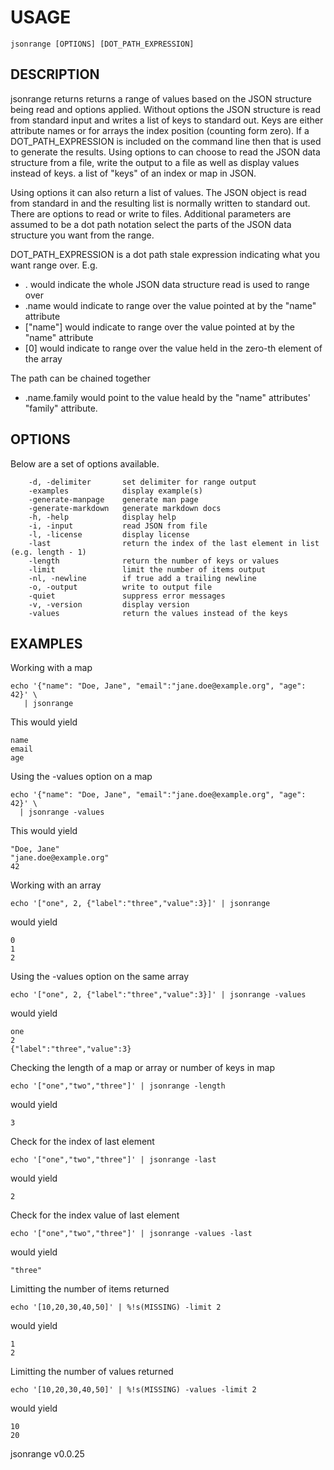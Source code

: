 
# USAGE

	jsonrange [OPTIONS] [DOT_PATH_EXPRESSION]

## DESCRIPTION


jsonrange returns returns a range of values based on the JSON structure being read and
options applied.  Without options the JSON structure is read from standard input
and writes a list of keys to standard out. Keys are either attribute names or for
arrays the index position (counting form zero).  If a DOT_PATH_EXPRESSION is included
on the command line then that is used to generate the results. Using options to 
can choose to read the JSON data structure from a file, write the output to a file
as well as display values instead of keys. a list of "keys" of an index or map in JSON.  

Using options it can also return a list of values.  The JSON object is read from standard in and the
resulting list is normally written to standard out. There are options to read or
write to files.  Additional parameters are assumed to be a dot path notation
select the parts of the JSON data structure you want from the range. 

DOT_PATH_EXPRESSION is a dot path stale expression indicating what you want range over.
E.g.

+ . would indicate the whole JSON data structure read is used to range over
+ .name would indicate to range over the value pointed at by the "name" attribute 
+ ["name"] would indicate to range over the value pointed at by the "name" attribute
+ [0] would indicate to range over the value held in the zero-th element of the array

The path can be chained together

+ .name.family would point to the value heald by the "name" attributes' "family" attribute.


## OPTIONS

Below are a set of options available.

```
    -d, -delimiter       set delimiter for range output
    -examples            display example(s)
    -generate-manpage    generate man page
    -generate-markdown   generate markdown docs
    -h, -help            display help
    -i, -input           read JSON from file
    -l, -license         display license
    -last                return the index of the last element in list (e.g. length - 1)
    -length              return the number of keys or values
    -limit               limit the number of items output
    -nl, -newline        if true add a trailing newline
    -o, -output          write to output file
    -quiet               suppress error messages
    -v, -version         display version
    -values              return the values instead of the keys
```


## EXAMPLES


Working with a map

    echo '{"name": "Doe, Jane", "email":"jane.doe@example.org", "age": 42}' \
       | jsonrange

This would yield

    name
    email
    age

Using the -values option on a map

    echo '{"name": "Doe, Jane", "email":"jane.doe@example.org", "age": 42}' \
      | jsonrange -values

This would yield

    "Doe, Jane"
    "jane.doe@example.org"
    42


Working with an array

    echo '["one", 2, {"label":"three","value":3}]' | jsonrange

would yield

    0
    1
    2

Using the -values option on the same array

    echo '["one", 2, {"label":"three","value":3}]' | jsonrange -values

would yield

    one
    2
    {"label":"three","value":3}

Checking the length of a map or array or number of keys in map

    echo '["one","two","three"]' | jsonrange -length

would yield

    3

Check for the index of last element

    echo '["one","two","three"]' | jsonrange -last

would yield

    2

Check for the index value of last element

    echo '["one","two","three"]' | jsonrange -values -last

would yield

    "three"

Limitting the number of items returned

    echo '[10,20,30,40,50]' | %!s(MISSING) -limit 2

would yield

    1
    2

Limitting the number of values returned

    echo '[10,20,30,40,50]' | %!s(MISSING) -values -limit 2

would yield

    10
    20


jsonrange v0.0.25
